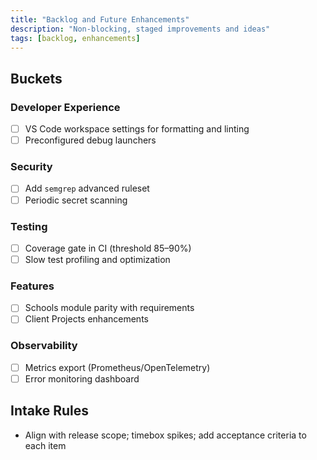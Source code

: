 ```yaml
---
title: "Backlog and Future Enhancements"
description: "Non-blocking, staged improvements and ideas"
tags: [backlog, enhancements]
---
```


## Buckets

### Developer Experience
- [ ] VS Code workspace settings for formatting and linting
- [ ] Preconfigured debug launchers

### Security
- [ ] Add `semgrep` advanced ruleset
- [ ] Periodic secret scanning

### Testing
- [ ] Coverage gate in CI (threshold 85–90%)
- [ ] Slow test profiling and optimization

### Features
- [ ] Schools module parity with requirements
- [ ] Client Projects enhancements

### Observability
- [ ] Metrics export (Prometheus/OpenTelemetry)
- [ ] Error monitoring dashboard

## Intake Rules

- Align with release scope; timebox spikes; add acceptance criteria to each item
